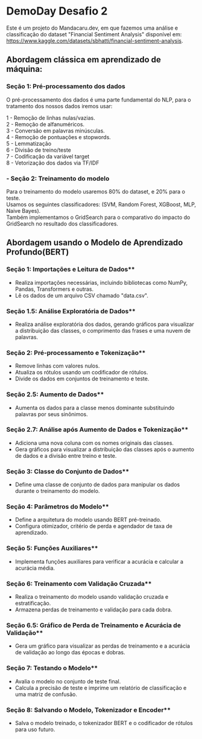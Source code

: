 
# DemoDay Desafio 2

Este é um projeto do Mandacaru.dev, em que fazemos uma análise e classificação do dataset "Financial Sentiment Analysis" disponível em: https://www.kaggle.com/datasets/sbhatti/financial-sentiment-analysis.
## Abordagem clássica em aprendizado de máquina:

### Seção 1: Pré-processamento dos dados

O pré-processamento dos dados é uma parte fundamental do NLP, para o tratamento dos nossos dados iremos usar:<br>

1 - Remoção de linhas nulas/vazias.<br>
2 - Remoção de alfanuméricos.<br>
3 - Conversão em palavras minúsculas.<br>
4 - Remoção de pontuações e stopwords.<br>
5 - Lemmatização<br>
6 - Divisão de treino/teste<br>
7 - Codificação da variável target<br>
8 - Vetorização dos dados via TF/IDF<br>

### - Seção 2: Treinamento do modelo

Para o treinamento do modelo usaremos 80% do dataset, e 20% para o teste. <br>
Usamos os seguintes classificadores: (SVM, Random Forest, XGBoost, MLP, Naive Bayes).<br> 
Também implementamos o GridSearch para o comparativo do impacto do GridSearch no resultado dos classificadores.

## Abordagem usando o Modelo de Aprendizado Profundo(BERT)

### Seção 1: Importações e Leitura de Dados**
- Realiza importações necessárias, incluindo bibliotecas como NumPy, Pandas, Transformers e outras.
- Lê os dados de um arquivo CSV chamado "data.csv".

### Seção 1.5: Análise Exploratória de Dados**
- Realiza análise exploratória dos dados, gerando gráficos para visualizar a distribuição das classes, o comprimento das frases e uma nuvem de palavras.

### Seção 2: Pré-processamento e Tokenização**
- Remove linhas com valores nulos.
- Atualiza os rótulos usando um codificador de rótulos.
- Divide os dados em conjuntos de treinamento e teste.
  
### Seção 2.5: Aumento de Dados**
- Aumenta os dados para a classe menos dominante substituindo palavras por seus sinônimos.
  
### Seção 2.7: Análise após Aumento de Dados e Tokenização**
- Adiciona uma nova coluna com os nomes originais das classes.
- Gera gráficos para visualizar a distribuição das classes após o aumento de dados e a divisão entre treino e teste.

### Seção 3: Classe do Conjunto de Dados**
- Define uma classe de conjunto de dados para manipular os dados durante o treinamento do modelo.

### Seção 4: Parâmetros do Modelo**
- Define a arquitetura do modelo usando BERT pré-treinado.
- Configura otimizador, critério de perda e agendador de taxa de aprendizado.

### Seção 5: Funções Auxiliares**
- Implementa funções auxiliares para verificar a acurácia e calcular a acurácia média.

### Seção 6: Treinamento com Validação Cruzada**
- Realiza o treinamento do modelo usando validação cruzada e estratificação.
- Armazena perdas de treinamento e validação para cada dobra.

### Seção 6.5: Gráfico de Perda de Treinamento e Acurácia de Validação**
- Gera um gráfico para visualizar as perdas de treinamento e a acurácia de validação ao longo das épocas e dobras.

### Seção 7: Testando o Modelo**
- Avalia o modelo no conjunto de teste final.
- Calcula a precisão de teste e imprime um relatório de classificação e uma matriz de confusão.

### Seção 8: Salvando o Modelo, Tokenizador e Encoder**
- Salva o modelo treinado, o tokenizador BERT e o codificador de rótulos para uso futuro.

